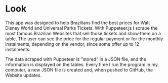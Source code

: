 # Look

This app was designed to help Brazilians find the best prices for Walt Disney World and Universal Parks Tickets.
With Puppeteer.js I scrape the most famous Brazilian Websites that sell those tickets and show them on a table. 
The user can see the price for the regular payment or for the monthly instalments, depending on the vendor, since some offer up to 12 instalments.

The data scraped with Puppeteer is "stored" in a JSON file, and the information is displayed on the tables.
Every time I run the program in my computer, a new JSON file is created and, when pushed to GitHub, the Website updates.
